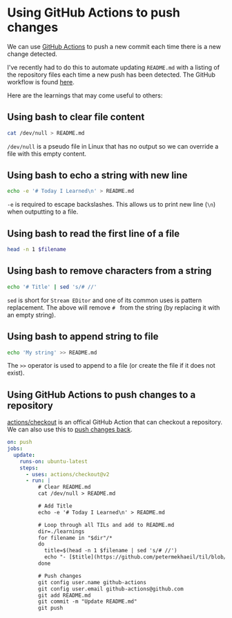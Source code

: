 # Using GitHub Actions to push changes

We can use [GitHub Actions](https://docs.github.com/en/actions) to push a new commit each time there is a new change detected. 

I've recently had to do this to automate updating `README.md` with a listing of the repository files each time a new push has been detected. The GitHub workflow is found [here](https://github.com/petermekhaeil/til/blob/master/.github/workflows/update.yml).

Here are the learnings that may come useful to others:

## Using bash to clear file content

```bash
cat /dev/null > README.md
```
`/dev/null` is a pseudo file in Linux that has no output so we can override a file with this empty content.

## Using bash to echo a string with new line

```bash
echo -e '# Today I Learned\n' > README.md
```

`-e` is required to escape backslashes. This allows us to print new line (`\n`) when outputting to a file.

## Using bash to read the first line of a file

```bash
head -n 1 $filename
```

## Using bash to remove characters from a string

```bash
echo '# Title' | sed 's/# //'
```

`sed` is short for `Stream EDitor` and one of its common uses is pattern replacement. The above will remove `# ` from the string (by replacing it with an empty string).

## Using bash to append string to file

```bash
echo 'My string' >> README.md
```

The `>>` operator is used to append to a file (or create the file if it does not exist).

## Using GitHub Actions to push changes to a repository

[actions/checkout](https://github.com/actions/checkout) is an offical GitHub Action that can checkout a repository. We can also use this to [push changes back](https://github.com/actions/checkout#Push-a-commit-using-the-built-in-token).

```yaml
on: push
jobs:
  update:
    runs-on: ubuntu-latest
    steps:
      - uses: actions/checkout@v2
      - run: |
          # Clear README.md
          cat /dev/null > README.md

          # Add Title
          echo -e '# Today I Learned\n' > README.md

          # Loop through all TILs and add to README.md
          dir=./learnings
          for filename in "$dir"/*
          do
            title=$(head -n 1 $filename | sed 's/# //')
            echo "- [$title](https://github.com/petermekhaeil/til/blob/master/$filename)" >> README.md
          done

          # Push changes
          git config user.name github-actions
          git config user.email github-actions@github.com
          git add README.md
          git commit -m "Update README.md"
          git push
```
